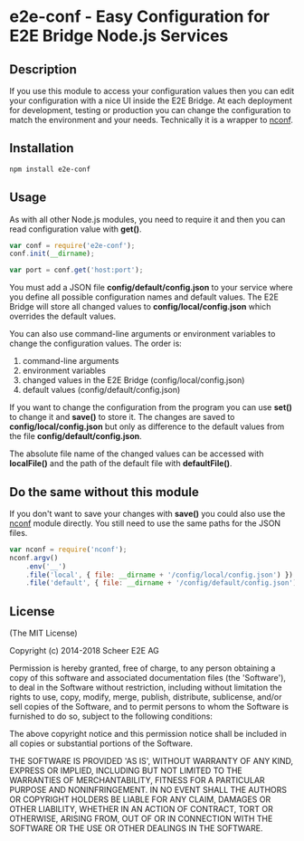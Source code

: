 # e2e-conf - Easy Configuration for E2E Bridge Node.js Services

## Description

If you use this module to access your configuration values then you can edit your configuration with a nice UI inside
 the E2E Bridge. At each deployment for development, testing or production you can change the configuration to match
 the environment and your needs.
Technically it is a wrapper to [nconf](https://github.com/flatiron/nconf).

## Installation

```sh
npm install e2e-conf
```

## Usage

As with all other Node.js modules, you need to require it and then you can read configuration value with **get()**.

```js
var conf = require('e2e-conf');
conf.init(__dirname);

var port = conf.get('host:port');
```

You must add a JSON file **config/default/config.json** to your service where you define all possible configuration
names and default values. The E2E Bridge will store all changed values to **config/local/config.json** which overrides
the default values.

You can also use command-line arguments or environment variables to change the configuration values. The order is:
1. command-line arguments
2. environment variables
3. changed values in the E2E Bridge (config/local/config.json)
4. default values (config/default/config.json)

If you want to change the configuration from the program you can use **set()** to change it and **save()** to store it.
 The changes are saved to **config/local/config.json** but only as difference to the default values from the file
 **config/default/config.json**.

The absolute file name of the changed values can be accessed with **localFile()** and the path of the default file with
 **defaultFile()**.

## Do the same without this module

If you don't want to save your changes with **save()** you could also use the [nconf](https://github.com/flatiron/nconf)
module directly. You still need to use the same paths for the JSON files.

```js
var nconf = require('nconf');
nconf.argv()
    .env('__')
    .file('local', { file: __dirname + '/config/local/config.json') })
    .file('default', { file: __dirname + '/config/default/config.json') });

```

## License

(The MIT License)

Copyright (c) 2014-2018 Scheer E2E AG

Permission is hereby granted, free of charge, to any person obtaining
a copy of this software and associated documentation files (the
'Software'), to deal in the Software without restriction, including
without limitation the rights to use, copy, modify, merge, publish,
distribute, sublicense, and/or sell copies of the Software, and to
permit persons to whom the Software is furnished to do so, subject to
the following conditions:

The above copyright notice and this permission notice shall be
included in all copies or substantial portions of the Software.

THE SOFTWARE IS PROVIDED 'AS IS', WITHOUT WARRANTY OF ANY KIND,
EXPRESS OR IMPLIED, INCLUDING BUT NOT LIMITED TO THE WARRANTIES OF
MERCHANTABILITY, FITNESS FOR A PARTICULAR PURPOSE AND NONINFRINGEMENT.
IN NO EVENT SHALL THE AUTHORS OR COPYRIGHT HOLDERS BE LIABLE FOR ANY
CLAIM, DAMAGES OR OTHER LIABILITY, WHETHER IN AN ACTION OF CONTRACT,
TORT OR OTHERWISE, ARISING FROM, OUT OF OR IN CONNECTION WITH THE
SOFTWARE OR THE USE OR OTHER DEALINGS IN THE SOFTWARE.

